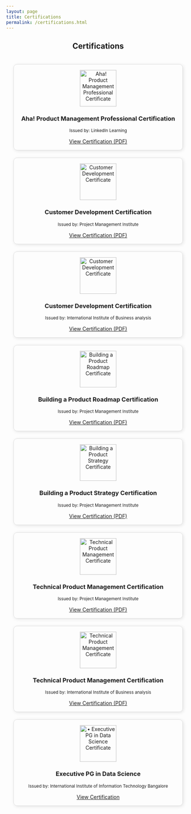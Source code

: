 ```yaml
---
layout: page
title: Certifications
permalink: /certifications.html
---
```


<h2 style="text-align: center;">Certifications</h2>

<div style="display: grid; grid-template-columns: repeat(auto-fit, minmax(250px, 1fr)); gap: 20px; justify-content: center; align-items: center; padding: 20px;">

  <div style="text-align: center; border: 1px solid #ddd; padding: 15px; border-radius: 10px; box-shadow: 2px 2px 10px rgba(0, 0, 0, 0.1);">
    <img src="{{ "/assets/img/in_learning.jpg" | relative_url }}" width="100" alt="Aha! Product Management Professional Certificate">
    <h3>Aha! Product Management Professional Certification</h3>
    <p><small>Issued by: LinkedIn Learning</small></p>
    <a href="pdf/data-science.pdf" target="_blank">View Certification (PDF)</a>
  </div>

  <div style="text-align: center; border: 1px solid #ddd; padding: 15px; border-radius: 10px; box-shadow: 2px 2px 10px rgba(0, 0, 0, 0.1);">
    <img src="{{ "/assets/img/PMI.jpg" | relative_url }}" width="100" alt="Customer Development Certificate">
    <h3>Customer Development Certification</h3>
    <p><small>Issued by: Project Management Institute</small></p>
    <a href="pdf/data-science.pdf" target="_blank">View Certification (PDF)</a>
  </div>

  <div style="text-align: center; border: 1px solid #ddd; padding: 15px; border-radius: 10px; box-shadow: 2px 2px 10px rgba(0, 0, 0, 0.1);">
    <img src="{{ "/assets/img/IIBA.jpg" | relative_url }}" width="100" alt="Customer Development Certificate">
    <h3>Customer Development Certification</h3>
    <p><small>Issued by: International Institute of Business analysis</small></p>
    <a href="pdf/data-science.pdf" target="_blank">View Certification (PDF)</a>
  </div>

  
  <div style="text-align: center; border: 1px solid #ddd; padding: 15px; border-radius: 10px; box-shadow: 2px 2px 10px rgba(0, 0, 0, 0.1);">
    <img src="{{ "/assets/img/PMI.jpg" | relative_url }}" width="100" alt="Building a Product Roadmap Certificate">
    <h3>Building a Product Roadmap Certification</h3>
    <p><small>Issued by: Project Management Institute</small></p>
    <a href="pdf/data-science.pdf" target="_blank">View Certification (PDF)</a>
  </div>

  <div style="text-align: center; border: 1px solid #ddd; padding: 15px; border-radius: 10px; box-shadow: 2px 2px 10px rgba(0, 0, 0, 0.1);">
    <img src="{{ "/assets/img/PMI.jpg" | relative_url }}" width="100" alt="Building a Product Strategy Certificate">
    <h3>Building a Product Strategy Certification</h3>
    <p><small>Issued by: Project Management Institute</small></p>
    <a href="pdf/data-science.pdf" target="_blank">View Certification (PDF)</a>
  </div>

  <div style="text-align: center; border: 1px solid #ddd; padding: 15px; border-radius: 10px; box-shadow: 2px 2px 10px rgba(0, 0, 0, 0.1);">
    <img src="{{ "/assets/img/PMI.jpg" | relative_url }}" width="100" alt="Technical Product Management Certificate">
    <h3>Technical Product Management Certification</h3>
    <p><small>Issued by: Project Management Institute</small></p>
    <a href="pdf/data-science.pdf" target="_blank">View Certification (PDF)</a>
  </div>

  <div style="text-align: center; border: 1px solid #ddd; padding: 15px; border-radius: 10px; box-shadow: 2px 2px 10px rgba(0, 0, 0, 0.1);">
    <img src="{{ "/assets/img/IIBA.jpg" | relative_url }}" width="100" alt="Technical Product Management Certificate">
    <h3>Technical Product Management Certification</h3>
    <p><small>Issued by: International Institute of Business analysis</small></p>
    <a href="pdf/data-science.pdf" target="_blank">View Certification (PDF)</a>
  </div>

  <div style="text-align: center; border: 1px solid #ddd; padding: 15px; border-radius: 10px; box-shadow: 2px 2px 10px rgba(0, 0, 0, 0.1);">
    <img src="{{ "/assets/img/IIIT-B.jpg" | relative_url }}" width="100" alt="•	Executive PG in Data Science Certificate">
    <h3>Executive PG in Data Science</h3>
    <p><small>Issued by: International Institute of Information Technology Bangalore</small></p>
    <a href="/assets/img/IIBA.jpg" target="_blank">View Certification</a>
  </div>

</div>
